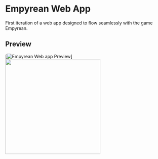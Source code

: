 
# Empyrean Web App

First iteration of a web app designed to flow seamlessly with the game Empyrean.

## Preview
[![Empyrean Web app Preview](./images/webScreenshot.png)]
<img src="./images/webScreenshot.png" width="300"/>